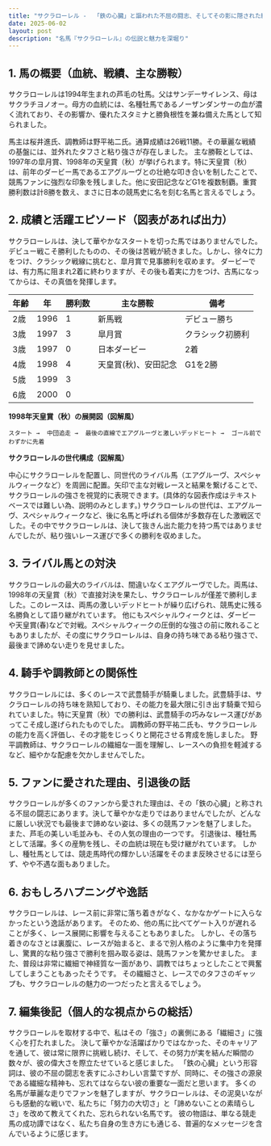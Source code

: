 ```yaml
---
title: "サクラローレル -  「鉄の心臓」と謳われた不屈の闘志、そしてその影に隠された繊細さ"
date: 2025-06-02
layout: post
description: "名馬『サクラローレル』の伝説と魅力を深堀り"
---
```


## 1. 馬の概要（血統、戦績、主な勝鞍）

サクラローレルは1994年生まれの芦毛の牡馬。父はサンデーサイレンス、母はサクラチヨノオー。母方の血統には、名種牡馬であるノーザンダンサーの血が濃く流れており、その影響か、優れたスタミナと勝負根性を兼ね備えた馬として知られました。  

馬主は桜井進氏、調教師は野平祐二氏。通算成績は26戦11勝。その華麗な戦績の基盤には、並外れたタフさと粘り強さが存在しました。  主な勝鞍としては、1997年の皐月賞、1998年の天皇賞（秋）が挙げられます。特に天皇賞（秋）は、前年のダービー馬であるエアグルーヴとの壮絶な叩き合いを制したことで、競馬ファンに強烈な印象を残しました。他に安田記念などG1を複数制覇。重賞勝利数は計8勝を数え、まさに日本の競馬史に名を刻む名馬と言えるでしょう。


## 2. 成績と活躍エピソード（図表があれば出力）

サクラローレルは、決して華やかなスタートを切った馬ではありませんでした。デビュー戦こそ勝利したものの、その後は苦戦が続きました。しかし、徐々に力をつけ、クラシック戦線に挑むと、皐月賞で見事勝利を収めます。  ダービーでは、有力馬に阻まれ2着に終わりますが、その後も着実に力をつけ、古馬になってからは、その真価を発揮します。

| 年齢 | 年 | 勝利数 | 主な勝鞍 | 備考 |
|---|---|---|---|---|
| 2歳 | 1996 | 1 | 新馬戦 | デビュー勝ち |
| 3歳 | 1997 | 3 | 皐月賞 | クラシック初勝利 |
| 3歳 | 1997 | 0 | 日本ダービー | 2着 |
| 4歳 | 1998 | 4 | 天皇賞(秋)、安田記念 | G1を2勝 |
| 5歳 | 1999 | 3 |  |  |
| 6歳 | 2000 | 0 |  |  |


**1998年天皇賞（秋）の展開図（図解風）**

```
スタート →  中団追走 →  最後の直線でエアグルーヴと激しいデッドヒート →  ゴール前でわずかに先着
```

**サクラローレルの世代構成（図解風）**

中心にサクラローレルを配置し、同世代のライバル馬（エアグルーヴ、スペシャルウィークなど）を周囲に配置。矢印で主な対戦レースと結果を繋げることで、サクラローレルの強さを視覚的に表現できます。(具体的な図表作成はテキストベースでは難しい為、説明のみとします。)  サクラローレルの世代は、エアグルーヴ、スペシャルウィークなど、後に名馬と呼ばれる個体が多数存在した激戦区でした。その中でサクラローレルは、決して抜きん出た能力を持つ馬ではありませんでしたが、粘り強いレース運びで多くの勝利を収めました。


## 3. ライバル馬との対決

サクラローレルの最大のライバルは、間違いなくエアグルーヴでした。両馬は、1998年の天皇賞（秋）で直接対決を果たし、サクラローレルが僅差で勝利しました。このレースは、両馬の激しいデッドヒートが繰り広げられ、競馬史に残る名勝負として語り継がれています。  他にもスペシャルウィークとは、ダービーや天皇賞(春)などで対戦。スペシャルウィークの圧倒的な強さの前に敗れることもありましたが、その度にサクラローレルは、自身の持ち味である粘り強さで、最後まで諦めない走りを見せました。


## 4. 騎手や調教師との関係性

サクラローレルには、多くのレースで武豊騎手が騎乗しました。武豊騎手は、サクラローレルの持ち味を熟知しており、その能力を最大限に引き出す騎乗で知られていました。特に天皇賞（秋）での勝利は、武豊騎手の巧みなレース運びがあってこそ成し遂げられたものでした。  調教師の野平祐二氏も、サクラローレルの能力を高く評価し、その才能をじっくりと開花させる育成を施しました。  野平調教師は、サクラローレルの繊細な一面を理解し、レースへの負担を軽減するなど、細やかな配慮を欠かしませんでした。


## 5. ファンに愛された理由、引退後の話

サクラローレルが多くのファンから愛された理由は、その「鉄の心臓」と称される不屈の闘志にあります。決して華やかな走りではありませんでしたが、どんなに厳しい状況でも最後まで諦めない姿は、多くの競馬ファンを魅了しました。  また、芦毛の美しい毛並みも、その人気の理由の一つです。  引退後は、種牡馬として活躍。多くの産駒を残し、その血統は現在も受け継がれています。  しかし、種牡馬としては、競走馬時代の輝かしい活躍をそのまま反映させるには至らず、やや不遇な面もありました。


## 6. おもしろハプニングや逸話

サクラローレルは、レース前に非常に落ち着きがなく、なかなかゲートに入らなかったという逸話があります。  そのため、他の馬に比べてゲート入りが遅れることが多く、レース展開に影響を与えることもありました。  しかし、その落ち着きのなさとは裏腹に、レースが始まると、まるで別人格のように集中力を発揮し、驚異的な粘り強さで勝利を掴み取る姿は、競馬ファンを驚かせました。  また、普段は非常に繊細で神経質な一面があり、調教ではちょっとしたことで興奮してしまうこともあったそうです。  その繊細さと、レースでのタフさのギャップも、サクラローレルの魅力の一つだったと言えるでしょう。


## 7. 編集後記（個人的な視点からの総括）

サクラローレルを取材する中で、私はその「強さ」の裏側にある「繊細さ」に強く心を打たれました。  決して華やかな活躍ばかりではなかった、そのキャリアを通して、彼は常に限界に挑戦し続け、そして、その努力が実を結んだ瞬間の数々が、彼の偉大さを際立たせていると感じました。  「鉄の心臓」という形容詞は、彼の不屈の闘志を表すにふさわしい言葉ですが、同時に、その強さの源泉である繊細な精神も、忘れてはならない彼の重要な一面だと思います。  多くの名馬が華麗な走りでファンを魅了しますが、サクラローレルは、その泥臭いながらも感動的な戦いで、私たちに「努力の大切さ」と「諦めないことの素晴らしさ」を改めて教えてくれた、忘れられない名馬です。  彼の物語は、単なる競走馬の成功譚ではなく、私たち自身の生き方にも通じる、普遍的なメッセージを含んでいるように感じます。
